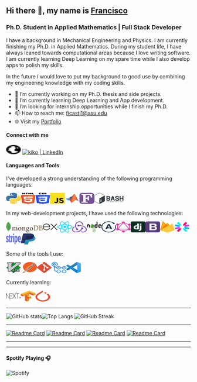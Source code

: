 ## Hi there 👋, my name is [Francisco][portfolio]

### Ph.D. Student in Applied Mathematics | Full Stack Developer

I have a background in Mechanical Engineering and Physics. I am currently finishing my Ph.D. in Applied Mathematics. During my student life, I have always leaned towards computational areas because I love writing software. I am currently learning Deep Learning on my spare time while I also develop apps to polish my skills.

In the future I would love to put my background to good use by combining my engineering knowledge with my coding skills.

- 🔭 I’m currently working on my Ph.D. thesis and side projects.
- 🌱 I’m currently learning Deep Learning and App development.
- 👀 I’m looking for internship opportunities while I finish my Ph.D.
- 📫 How to reach me: fjcasti1@asu.edu
- 🌐 Visit my [Portfolio][portfolio]

#### Connect with me
[<img alt="kiko.com" width="40" height="25" src="https://raw.githubusercontent.com/iconic/open-iconic/master/svg/globe.svg" />][portfolio] [<img alt="kiko | LinkedIn" width="40" height="25" src="https://cdn.jsdelivr.net/npm/simple-icons@v3/icons/linkedin.svg" />][linkedin]
<br/>

#### Languages and Tools

I've developed a strong understanding of the following programming languages:

 <img alt="Terminal" height="30" width="40" src="./icons/python.svg" /><img alt="Terminal" height="30" width="40" src="./icons/html-5.svg" /><img alt="Terminal" height="30" width="40" src="./icons/css-3.svg" /><img alt="Terminal" height="30" width="40" src="./icons/javascript.svg" /><img alt="Terminal" height="30" width="40" src="./icons/matlab.svg" /><img alt="Terminal" height="30" width="40" src="./icons/fortran.svg" /><img alt="Terminal" height="30" width="80" src="./icons/bash.svg" />


In my web-development projects, I have used the following technologies:

 <img alt="Terminal" height="30" width="100" src="./icons/mongodb.svg" /><img alt="Terminal" height="30" width="40" src="./icons/express.svg" /><img alt="Terminal" height="30" width="40" src="./icons/react.svg" /><img alt="Terminal" height="30" width="40" src="./icons/redux.svg" /><img alt="Terminal" height="30" width="40" src="./icons/nodejs.svg" /><img alt="Terminal" height="30" width="40" src="./icons/apollostack.svg" /><img alt="Terminal" height="30" width="40" src="./icons/graphql.svg" /><img alt="Terminal" height="30" width="40" src="./icons/django-icon.svg" /><img alt="Terminal" height="30" width="40" src="./icons/bootstrap.svg" /><img alt="Terminal" height="30" width="40" src="./icons/firebase.svg" /><img alt="Terminal" height="30" width="40" src="./icons/jwt.svg" /><img alt="Terminal" height="30" width="40" src="./icons/stripe.svg" /><img alt="Terminal" height="30" width="40" src="./icons/paypal.svg" />

Some of the tools I use:

 <img alt="Terminal" height="30" width="40" src="./icons/vim.svg" /> <img alt="Terminal" height="30" width="40" src="./icons/postman.svg" ><img alt="Terminal" height="30" width="40" src="./icons/git-icon.svg" /><img alt="Terminal" height="30" width="40" src="./icons/githubactions.svg" /><img alt="Terminal" height="30" width="40" src="./icons/visual-studio-code.svg" />

Currently learning:

 <img alt="Terminal" height="30" width="40" src="./icons/nextjs.svg" /><img alt="Terminal" height="30" width="40" src="./icons/tensorflow.svg" /><img alt="Terminal" height="30" width="40" src="./icons/pytorch.svg" />

---

![GitHub stats](https://github-readme-stats-fjcasti1.vercel.app/api?username=fjcasti1&show_icons=true&hide_border=true&count_private=true)![Top Langs](https://github-readme-stats-fjcasti1.vercel.app/api/top-langs/?username=fjcasti1&hide=tex&layout=compact&langs_count=20&hide_border=true&count_private=true) ![GitHub Streak](http://github-readme-streak-stats.herokuapp.com?user=fjcasti1&hide_border=true&sideNums=000000&stroke=2188FF&ring=2188FF&fire=2188FF&currStreakNum=000000&currStreakLabel=000000&sideLabels=000000)

---

[![Readme Card](https://github-readme-stats-fjcasti1.vercel.app/api/pin/?username=fjcasti1&repo=techshop)](https://github.com/fjcasti1/techshop)
[![Readme Card](https://github-readme-stats-fjcasti1.vercel.app/api/pin/?username=fjcasti1&repo=devconnector)](https://github.com/fjcasti1/devconnector)
[![Readme Card](https://github-readme-stats-fjcasti1.vercel.app/api/pin/?username=fjcasti1&repo=django-btre-project)](https://github.com/fjcasti1/django-btre-project)
[![Readme Card](https://github-readme-stats-fjcasti1.vercel.app/api/pin/?username=fjcasti1&repo=amazonas)](https://github.com/fjcasti1/amazonas)

---

<!--START_SECTION:activity-->

---
#### Spotify Playing 🎧

![Spotify](https://spotify-now-playing-fjcasti1.vercel.app/api/spotify)



<!-- Variable definitions -->

[portfolio]: https://personal-portfolio-7018a.web.app
[linkedin]: https://linkedin.com/f-castillo-carrasco
[stats]: https://linkedin.com/f-castillo-carrasco
